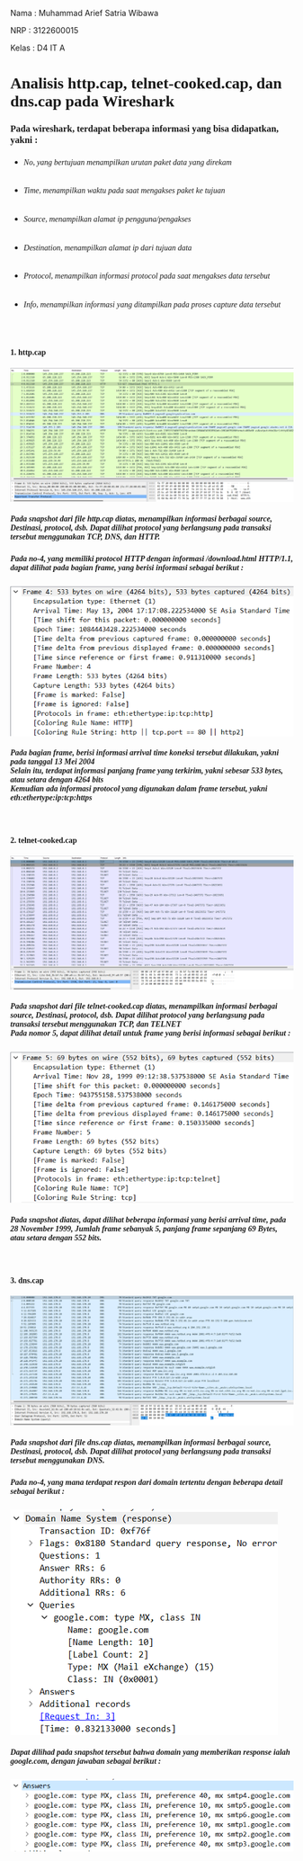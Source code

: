 <p>Nama : Muhammad Arief Satria Wibawa</p>
<p>NRP : 3122600015</p>
<p>Kelas : D4 IT A</p>

**<h1 style="font-family:bahnschrift;">Analisis http.cap, telnet-cooked.cap, dan dns.cap pada Wireshark</h1>**

<h3 style="font-family:bahnschrift;">Pada wireshark, terdapat beberapa informasi yang bisa didapatkan, yakni :</h3>

* <h6 style="font-family:bahnschrift;">No, yang bertujuan menampilkan urutan paket data yang direkam</h6>
* <h6 style="font-family:bahnschrift;">Time, menampilkan waktu pada saat mengakses paket ke tujuan</h6>
* <h6 style="font-family:bahnschrift;">Source, menampilkan alamat ip pengguna/pengakses</h6>
* <h6 style="font-family:bahnschrift;">Destination, menampilkan alamat ip dari tujuan data</h6>
* <h6 style="font-family:bahnschrift;">Protocol, menampilkan informasi protocol pada saat mengakses data tersebut</h6>
* <h6 style="font-family:bahnschrift;">Info, menampilkan informasi yang ditampilkan pada proses capture data tersebut</h6>
<br>

<h4 style="font-family:bahnschrift;">1. http.cap</h6>
<img src="assets/https.png" alt="https.png">

<h5 style="font-family:bahnschrift;">Pada snapshot dari file http.cap diatas, menampilkan informasi berbagai source, Destinasi, protocol, dsb. Dapat dilihat protocol yang berlangsung pada transaksi tersebut menggunakan TCP, DNS, dan HTTP.</h5>

<h5 style="font-family:bahnschrift;">Pada no-4, yang memiliki protocol HTTP dengan informasi /download.html HTTP/1.1, dapat dilihat pada bagian frame, yang berisi informasi sebagai berikut : </h5>
<img src="assets/frameHttp.png" alt="https.png">
<h5 style="font-family:bahnschrift;">Pada bagian frame, berisi informasi arrival time koneksi tersebut dilakukan, yakni pada tanggal 13 Mei 2004 <br>Selain itu, terdapat informasi panjang frame yang terkirim, yakni sebesar 533 bytes, atau setara dengan 4264 bits<br>Kemudian ada informasi protocol yang digunakan dalam frame tersebut, yakni <strong>eth:ethertype:ip:tcp:https</strong></h5>

<br>
<h4 style="font-family:bahnschrift;">2. telnet-cooked.cap</h4>
<img src="assets/telnet.png" alt="telnet-cooked.png">

<h5 style="font-family:bahnschrift;">Pada snapshot dari file telnet-cooked.cap diatas, menampilkan informasi berbagai source, Destinasi, protocol, dsb. Dapat dilihat protocol yang berlangsung pada transaksi tersebut menggunakan TCP, dan TELNET<br>Pada nomor 5, dapat dilihat detail untuk frame yang berisi informasi sebagai berikut : </h5>
<img src="assets/frameTelnet.png" alt="https.png">
<h5 style="font-family:bahnschrift;">Pada snapshot diatas, dapat dilihat beberapa informasi yang berisi arrival time, pada 28 November 1999, Jumlah frame sebanyak 5, panjang frame sepanjang 69 Bytes, atau setara dengan 552 bits. </h5>

<br>
<h4 style="font-family:bahnschrift;">3. dns.cap</h4>
<img src="assets/dns.png" alt="dns.png">

<h5 style="font-family:bahnschrift;">Pada snapshot dari file dns.cap diatas, menampilkan informasi berbagai source, Destinasi, protocol, dsb. Dapat dilihat protocol yang berlangsung pada transaksi tersebut menggunakan DNS.</h5>
<h5 style="font-family:bahnschrift;">Pada no-4, yang mana terdapat respon dari domain tertentu dengan beberapa detail sebagai berikut :  </h5>
<img src="assets/dnsDomain.png" alt="dns.png">
<h5 style="font-family:bahnschrift;">Dapat dilihad pada snapshot tersebut bahwa domain yang memberikan response ialah google.com, dengan jawaban sebagai berikut :</h5>
<img src="assets/dnsGoogle.png" alt="dns.png">